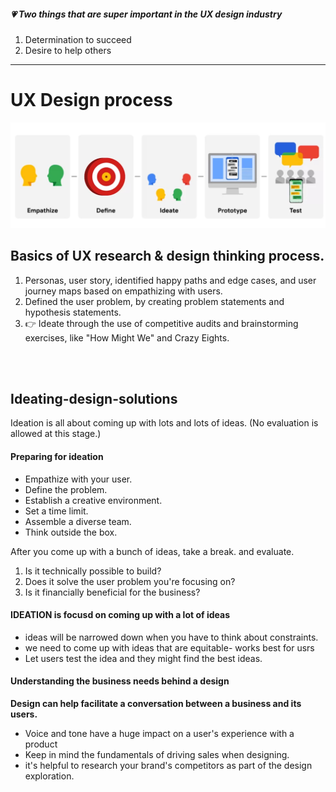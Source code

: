 ##### :heartpulse:  Two things that are super important in the UX design industry
1. Determination to succeed 
2. Desire to help others


___

# UX Design process
![ ](./images/ux-design-process.jpg)


## Basics of UX research & design thinking process. 
1. Personas, user story, identified happy paths and edge cases, and user journey maps based on empathizing with users.
2. Defined the user problem, by creating problem statements and hypothesis statements. 
3. :point_right: Ideate through the use of competitive audits and brainstorming exercises, like "How Might We" and Crazy Eights. 

<br/><br/>
## Ideating-design-solutions
Ideation is all about coming up with lots and lots of ideas. (No evaluation is allowed at this stage.)
#### Preparing for ideation
- Empathize with your user. 
- Define the problem. 
- Establish a creative environment.
- Set a time limit.
- Assemble a diverse team. 
- Think outside the box. 

After you come up with a bunch of ideas, take a break. and evaluate.
1. Is it technically possible to build? 
2. Does it solve the user problem you're focusing on? 
3. Is it financially beneficial for the business?

#### IDEATION is focusd on coming up with a lot of ideas
- ideas will be narrowed down when you have to think about constraints.
- we need to come up with ideas that are equitable- works best for usrs
- Let users test the idea and they might find the best ideas.

####  Understanding the business needs behind a design
<b>Design can help facilitate a conversation between a business and its users. </b>
- Voice and tone have a huge impact on a user's experience with a product
- Keep in mind the fundamentals of driving sales when designing.
- it's helpful to research your brand's competitors as part of the design exploration.


